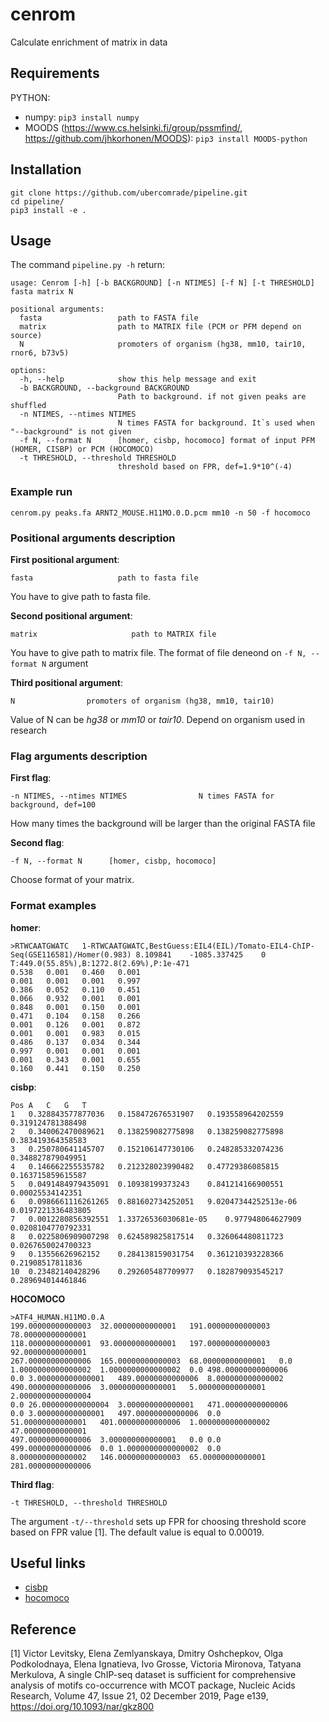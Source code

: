 # cenrom
Calculate enrichment of matrix in data

## Requirements

PYTHON:
  * numpy: `pip3 install numpy`
  * MOODS (https://www.cs.helsinki.fi/group/pssmfind/,
  https://github.com/jhkorhonen/MOODS): `pip3 install MOODS-python`

## Installation

```  
git clone https://github.com/ubercomrade/pipeline.git  
cd pipeline/  
pip3 install -e .  
```

## Usage
The command `pipeline.py -h` return:

```
usage: Cenrom [-h] [-b BACKGROUND] [-n NTIMES] [-f N] [-t THRESHOLD] fasta matrix N

positional arguments:
  fasta                 path to FASTA file
  matrix                path to MATRIX file (PCM or PFM depend on source)
  N                     promoters of organism (hg38, mm10, tair10, rnor6, b73v5)

options:
  -h, --help            show this help message and exit
  -b BACKGROUND, --background BACKGROUND
                        Path to background. if not given peaks are shuffled
  -n NTIMES, --ntimes NTIMES
                        N times FASTA for background. It`s used when "--background" is not given
  -f N, --format N      [homer, cisbp, hocomoco] format of input PFM (HOMER, CISBP) or PCM (HOCOMOCO)
  -t THRESHOLD, --threshold THRESHOLD
                        threshold based on FPR, def=1.9*10^(-4)
```
### Example run
```
cenrom.py peaks.fa ARNT2_MOUSE.H11MO.0.D.pcm mm10 -n 50 -f hocomoco 
```

### Positional arguments description

**First positional argument**:
```
fasta                   path to fasta file
```
You have to give path to fasta file. 

**Second positional argument**:
```
matrix                     path to MATRIX file
```
You have to give path to matrix file. The format of file deneond on `-f N, --format N` argument

**Third positional argument**:
```
N                promoters of organism (hg38, mm10, tair10)
```
Value of N can be _hg38_ or _mm10_ or _tair10_. Depend on organism used in research

### Flag arguments description

**First flag**:

```
-n NTIMES, --ntimes NTIMES                N times FASTA for background, def=100
```
How many times the background will be larger than the original FASTA file

**Second flag**:


```
-f N, --format N      [homer, cisbp, hocomoco]
```
Choose format of your matrix.

### Format examples
**homer**:
```
>RTWCAATGWATC	1-RTWCAATGWATC,BestGuess:EIL4(EIL)/Tomato-EIL4-ChIP-Seq(GSE116581)/Homer(0.983)	8.109841	-1085.337425	0	T:449.0(55.85%),B:1272.8(2.69%),P:1e-471
0.538	0.001	0.460	0.001
0.001	0.001	0.001	0.997
0.386	0.052	0.110	0.451
0.066	0.932	0.001	0.001
0.848	0.001	0.150	0.001
0.471	0.104	0.158	0.266
0.001	0.126	0.001	0.872
0.001	0.001	0.983	0.015
0.486	0.137	0.034	0.344
0.997	0.001	0.001	0.001
0.001	0.343	0.001	0.655
0.160	0.441	0.150	0.250
```

**cisbp**:
```
Pos	A	C	G	T
1	0.328843577877036	0.158472676531907	0.193558964202559	0.319124781388498
2	0.340062470089621	0.138259082775898	0.138259082775898	0.383419364358583
3	0.250780641145707	0.152106147730106	0.248285332074236	0.348827879049951
4	0.146662255535782	0.212328023990482	0.47729386085815	0.163715859615587
5	0.0491484979435091	0.10938199373243	0.841214166900551	0.00025534142351
6	0.0986661116261265	0.881602734252051	9.02047344252513e-06	0.0197221336483805
7	0.0012280856392551	1.33726536030681e-05	0.977948064627909	0.0208104770792331
8	0.0225806909007298	0.624589825817514	0.326064480811723	0.0267650024700323
9	0.13556626962152	0.284138159031754	0.361210393228366	0.21908517811836
10	0.23482140428296	0.292605487709977	0.182879093545217	0.289694014461846
```

**HOCOMOCO**
```
>ATF4_HUMAN.H11MO.0.A
199.00000000000003	32.00000000000001	191.00000000000003	78.00000000000001
118.00000000000001	93.00000000000001	197.00000000000003	92.00000000000001
267.00000000000006	165.00000000000003	68.00000000000001	0.0
1.0000000000000002	1.0000000000000002	0.0	498.00000000000006
0.0	3.000000000000001	489.00000000000006	8.000000000000002
490.00000000000006	3.000000000000001	5.000000000000001	2.0000000000000004
0.0	26.000000000000004	3.000000000000001	471.00000000000006
0.0	3.000000000000001	497.00000000000006	0.0
51.00000000000001	401.00000000000006	1.0000000000000002	47.00000000000001
497.00000000000006	3.000000000000001	0.0	0.0
499.00000000000006	0.0	1.0000000000000002	0.0
8.000000000000002	146.00000000000003	65.00000000000001	281.00000000000006
```

**Third flag**:

```
-t THRESHOLD, --threshold THRESHOLD
```
The argument `-t/--threshold` sets up FPR for choosing threshold score based on FPR value [1]. The default value is equal to 0.00019.

## Useful links

 * [cisbp](http://cisbp.ccbr.utoronto.ca/)
 * [hocomoco](https://hocomoco11.autosome.ru/)

## Reference

 [1] Victor Levitsky, Elena Zemlyanskaya, Dmitry Oshchepkov, Olga Podkolodnaya, Elena Ignatieva, Ivo Grosse, Victoria Mironova, Tatyana Merkulova, A single ChIP-seq dataset is sufficient for comprehensive analysis of motifs co-occurrence with MCOT package, Nucleic Acids Research, Volume 47, Issue 21, 02 December 2019, Page e139, https://doi.org/10.1093/nar/gkz800


